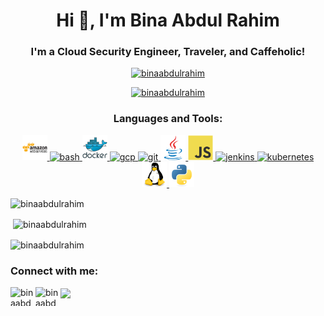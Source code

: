 
<h1 align="center">Hi 👋, I'm Bina Abdul Rahim</h1>
<h3 align="center">I'm a Cloud Security Engineer, Traveler, and Caffeholic!</h3>

<p align="center"> <a href="https://github.com/ryo-ma/github-profile-trophy"><img src="https://github-profile-trophy.vercel.app/?username=binaabdulrahim" alt="binaabdulrahim" /></a> </p>

<p align="center"> <a href="https://twitter.com/binaabdulrahim" target="blank"><img src="https://img.shields.io/twitter/follow/binaabdulrahim?logo=twitter&style=for-the-badge" alt="binaabdulrahim" /></a> </p>

<h3 align="center">Languages and Tools:</h3>
<p align="center"> <a href="https://aws.amazon.com" target="_blank" rel="noreferrer"> <img src="https://raw.githubusercontent.com/devicons/devicon/master/icons/amazonwebservices/amazonwebservices-original-wordmark.svg" alt="aws" width="40" height="40"/> </a> <a href="https://www.gnu.org/software/bash/" target="_blank" rel="noreferrer"> <img src="https://www.vectorlogo.zone/logos/gnu_bash/gnu_bash-icon.svg" alt="bash" width="40" height="40"/> </a> <a href="https://www.docker.com/" target="_blank" rel="noreferrer"> <img src="https://raw.githubusercontent.com/devicons/devicon/master/icons/docker/docker-original-wordmark.svg" alt="docker" width="40" height="40"/> </a> <a href="https://cloud.google.com" target="_blank" rel="noreferrer"> <img src="https://www.vectorlogo.zone/logos/google_cloud/google_cloud-icon.svg" alt="gcp" width="40" height="40"/> </a> <a href="https://git-scm.com/" target="_blank" rel="noreferrer"> <img src="https://www.vectorlogo.zone/logos/git-scm/git-scm-icon.svg" alt="git" width="40" height="40"/> </a> <a href="https://www.java.com" target="_blank" rel="noreferrer"> <img src="https://raw.githubusercontent.com/devicons/devicon/master/icons/java/java-original.svg" alt="java" width="40" height="40"/> </a> <a href="https://developer.mozilla.org/en-US/docs/Web/JavaScript" target="_blank" rel="noreferrer"> <img src="https://raw.githubusercontent.com/devicons/devicon/master/icons/javascript/javascript-original.svg" alt="javascript" width="40" height="40"/> </a> <a href="https://www.jenkins.io" target="_blank" rel="noreferrer"> <img src="https://www.vectorlogo.zone/logos/jenkins/jenkins-icon.svg" alt="jenkins" width="40" height="40"/> </a> <a href="https://kubernetes.io" target="_blank" rel="noreferrer"> <img src="https://www.vectorlogo.zone/logos/kubernetes/kubernetes-icon.svg" alt="kubernetes" width="40" height="40"/> </a> <a href="https://www.linux.org/" target="_blank" rel="noreferrer"> <img src="https://raw.githubusercontent.com/devicons/devicon/master/icons/linux/linux-original.svg" alt="linux" width="40" height="40"/> </a> <a href="https://www.python.org" target="_blank" rel="noreferrer"> <img src="https://raw.githubusercontent.com/devicons/devicon/master/icons/python/python-original.svg" alt="python" width="40" height="40"/> </a> </p>

<p><img align="center" src="https://github-readme-streak-stats.herokuapp.com/?user=binaabdulrahim&" alt="binaabdulrahim" /></p>


<p>&nbsp;<img align="center" src="https://github-readme-stats.vercel.app/api?username=binaabdulrahim&show_icons=true&locale=en" alt="binaabdulrahim" /></p>

<p><img align="center" src="https://github-readme-stats.vercel.app/api/top-langs?username=binaabdulrahim&show_icons=true&locale=en&layout=compact" alt="binaabdulrahim" /></p>

<h3 align="left">Connect with me:</h3>
<p align="left">
<a href="https://twitter.com/binaabdulrahim" target="blank"><img align="left" src="https://raw.githubusercontent.com/rahuldkjain/github-profile-readme-generator/master/src/images/icons/Social/twitter.svg" alt="binaabdulrahim" height="30" width="40" /></a>
<a href="https://linkedin.com/in/binaabdulrahim" target="blank"><img align="left" src="https://raw.githubusercontent.com/rahuldkjain/github-profile-readme-generator/master/src/images/icons/Social/linked-in-alt.svg" alt="binaabdulrahim" height="30" width="40" /></a>
</p>

<img  align="center" width="300px:" src="https://user-images.githubusercontent.com/41940176/147340937-89bd90d7-5096-40fe-943b-7bdc8551930a.gif">


</details>

[twitter]: https://twitter.com/binaabdulrahim
[linkedin]: https://www.linkedin.com/in/binaabdulrahim/





